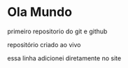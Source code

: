 # Ola Mundo
 primeiro repositorio do git e github

 repositório criado ao vivo

essa linha adicionei diretamente no site

